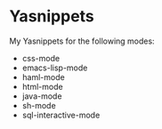 # Yasnippets
My Yasnippets for the following modes:

 * css-mode
 * emacs-lisp-mode
 * haml-mode
 * html-mode
 * java-mode
 * sh-mode
 * sql-interactive-mode
